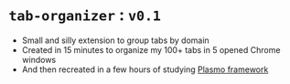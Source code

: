 # `tab-organizer` : `v0.1`

- Small and silly extension to group tabs by domain
- Created in 15 minutes to organize my 100+ tabs in 5 opened Chrome windows
- And then recreated in a few hours of studying [Plasmo framework](https://docs.plasmo.com/framework)
